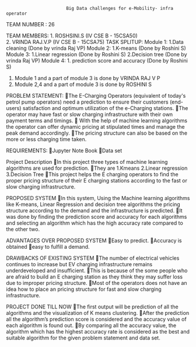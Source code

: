                            Big Data challenges for e-Mobility- infra operator	
TEAM NUMBER : 26

TEAM MEMBERS: 
           1. ROSHSINI.S (IV CSE B - 15CSA50)                                                                                           
           2. VRINDA RAJ.V.P (IV CSE B - 15CSA75)
TASK SPLITUP:
        Module 1:
            1.Data cleaning (Done by vrinda Raj VP)
        Module 2:
            1.K-means (Done by Roshini S)
        Module 3:
            1.Linear regression (Done by Roshini S)
            2.Decision tree (Done by vrinda Raj VP)
        Module 4:
            1. prediction score and accuracy (Done by Roshini S)

1. Module 1 and a part of module 3 is done by VRINDA RAJ V P
2. Module 2,4 and a part of module 3 is done  by ROSHINI S
      
PROBLEM STATEMENT:
The E-Charging Operators (equivalent of today's petrol pump operators) need a prediction to ensure their customers (end-users) satisfaction and optimum utilization of the e-Charging stations. 
The operator may have fast or slow charging infrastructure with their own payment terms and timings.
 With the help of machine learning algorithms the operator can offer dynamic pricing at stipulated times and manage the peak demand accordingly.
The pricing structure can also be based on the more or less charging time taken.

REQUIREMENTS:
Jupyter Note Book
Data set

Project Description
In this project three types of machine learning algorithms are used for prediction.
They are 
1.Kmeans 
2.Linear regression
3.Decision Tree
This project helps the E charging operators to find the proper pricing structure of their E charging stations according to the fast or slow charging infrastructure.

PROPOSED SYSTEM
In this system, Using the Machine learning algorithms like K-means, Linear Regression and decision tree algorithms the pricing structure according to the demand and the infrastructure is predicted.
It was done by finding the prediction score and accuracy for each algorithms and selecting an algorithm which has the high accuracy rate compared to the other two.

ADVANTAGES OVER PROPOSED SYSTEM
Easy to predict.
Accuracy is obtained
easy to fulfill a demand.

DRAWBACKS OF EXISTING SYSTEM
The number of electrical vehicles continues to increase but EV charging infrastructure remains underdeveloped and insufficient. 
This is because of the some people who are afraid to build an E charging station as they think they may suffer loss due to improper pricing structure.
Most of the operators does not have an idea how to place an pricing structure for fast and slow charging infrastructure.

PROJECT DONE TILL NOW
The first output will be prediction of all the algorithms and the visualization of K means clustering.
After the prediction all the algorithm’s prediction score is considered and the accuracy value of each algorithm is found out.
By comparing all the accuracy value, the algorithm which has the highest accuracy rate is considered as the best and suitable algorithm for the given problem statement and data set.
